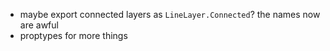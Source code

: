 - maybe export connected layers as `LineLayer.Connected`? the names now are awful
- proptypes for more things

